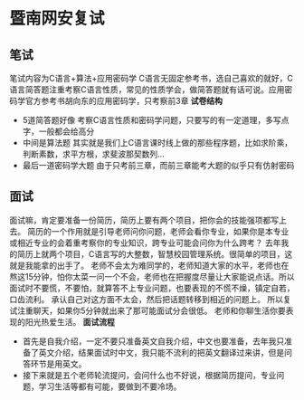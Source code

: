 # 暨南网安复试
## 笔试
笔试内容为C语言+算法+应用密码学
C语言无固定参考书，选自己喜欢的就好，C语言简答题注重考察C语言性质，常见的性质学会，做简答题就有话可说。应用密码学官方参考书胡向东的应用密码学，只考察前3章
**试卷结构**
- 5道简答题好像
  考察C语言性质和密码学问题，只要写的有一定道理，多写点字，一般都会给高分
- 中间是算法题
  其实就是我们上C语言课时线上做的那些程序题，比如求阶乘，判断素数，求平方根，求斐波那契数列...
- 最后一道密码学大题
 由于只考前三章，而前三章能考大题的似乎只有仿射密码

## 面试
面试嘛，肯定要准备一份简历，简历上要有两个项目，把你会的技能强项都写上去。
简历的一个作用就是引导老师问你问题，老师会看你专业，如果你是本专业或相近专业的会着重考察你的专业知识，跨专业可能会问你为什么跨考？
去年我的简历上就两个项目，C语言写的大整数，智慧校园管理系统。很简单的项目，这就是我能拿的出手了。
老师不会太为难同学的，老师知道大家的水平，老师也在熬这15分钟，怕你太菜一问一个不会，老师也在把握度尽量让大家能说点话。所以面试时不要慌，不要怕，就算答不上专业问题，也要表现的不慌不燥，镇定自若，口齿流利。
承认自己对这方面不太会，然后把话题转移到相近的问题上。
所以复试注重聊天，如果你5分钟就出来了那可能面试分会很低。
老师和你聊生活你要表现的阳光热爱生活。
**面试流程**
- 首先是自我介绍，一定不要只准备英文自我介绍，中文也要准备，去年我只准备了英文介绍，结果面试时中文，我只能不流利的把英文翻译过来讲，但是问答环节是用英文。
- 接下来就是五个老师轮流提问，会问什么也不好说，根据简历提问，专业问题，学习生活等都有可能，要做到不要冷场。



